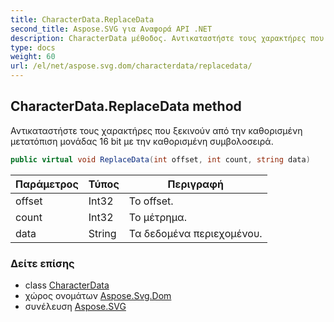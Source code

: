 ```yaml
---
title: CharacterData.ReplaceData
second_title: Aspose.SVG για Αναφορά API .NET
description: CharacterData μέθοδος. Αντικαταστήστε τους χαρακτήρες που ξεκινούν από την καθορισμένη μετατόπιση μονάδας 16 bit με την καθορισμένη συμβολοσειρά.
type: docs
weight: 60
url: /el/net/aspose.svg.dom/characterdata/replacedata/
---
```

## CharacterData.ReplaceData method

Αντικαταστήστε τους χαρακτήρες που ξεκινούν από την καθορισμένη μετατόπιση μονάδας 16 bit με την καθορισμένη συμβολοσειρά.

```csharp
public virtual void ReplaceData(int offset, int count, string data)
```

| Παράμετρος | Τύπος | Περιγραφή |
| --- | --- | --- |
| offset | Int32 | Το offset. |
| count | Int32 | Το μέτρημα. |
| data | String | Τα δεδομένα περιεχομένου. |

### Δείτε επίσης

* class [CharacterData](../)
* χώρος ονομάτων [Aspose.Svg.Dom](../../characterdata/)
* συνέλευση [Aspose.SVG](../../../)


